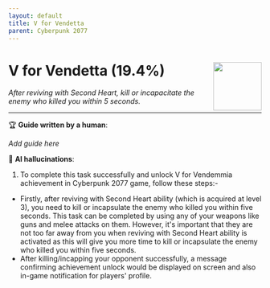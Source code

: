 ```yaml
---
layout: default
title: V for Vendetta
parent: Cyberpunk 2077
---
```


# V for Vendetta (19.4%) <img style="float: right;" src="https://cdn.cloudflare.steamstatic.com/steamcommunity/public/images/apps/1091500/5d34ce9108d8ac3018a1de3a2a485956bb7a9109.jpg" width="96" height="96">

_After reviving with Second Heart, kill or incapacitate the enemy who killed you within 5 seconds._

***

:trophy: **Guide written by a human**:

_Add guide here_

:robot: **AI hallucinations**:

1. To complete this task successfully and unlock V for Vendemmia achievement in Cyberpunk 2077 game, follow these steps:-
  * Firstly, after reviving with Second Heart ability (which is acquired at level 3), you need to kill or incapsulate the enemy who killed you within five seconds. This task can be completed by using any of your weapons like guns and melee attacks on them. However, it's important that they are not too far away from you when reviving with Second Heart ability is activated as this will give you more time to kill or incapsulate the enemy who killed you within five seconds.
  * After killing/incapping your opponent successfully, a message confirming achievement unlock would be displayed on screen and also in-game notification for players' profile.
